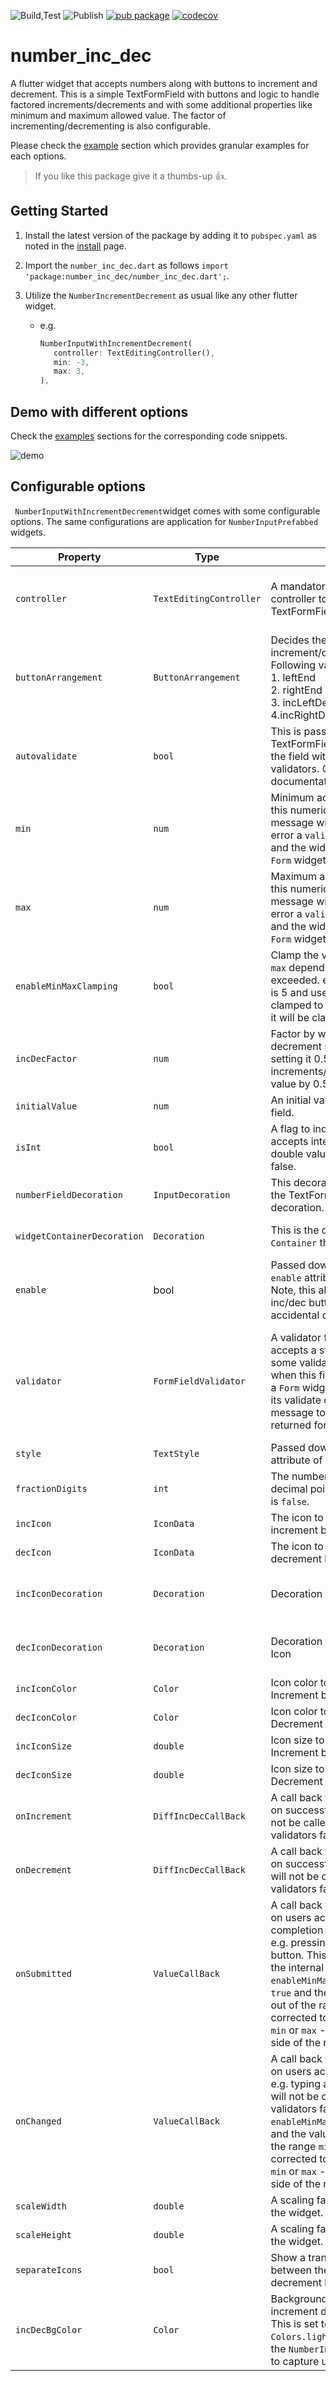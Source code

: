 ![Build,Test](https://github.com/Abhilash-Chandran/number_inc_dec/workflows/Build,Test/badge.svg)
![Publish](https://github.com/Abhilash-Chandran/number_inc_dec/workflows/Publish/badge.svg)
[![pub package](https://img.shields.io/pub/v/number_inc_dec.svg?label=number_inc_dec)](https://pub.dev/packages/number_inc_dec)
[![codecov](https://codecov.io/gh/Abhilash-Chandran/number_inc_dec/branch/master/graph/badge.svg)](https://codecov.io/gh/Abhilash-Chandran/number_inc_dec)

# number_inc_dec

A flutter widget that accepts numbers along with buttons to increment and decrement. This is a simple TextFormField with buttons and logic to handle factored increments/decrements and with some additional properties like minimum and maximum allowed value. The factor of incrementing/decrementing is also configurable.

Please check the [example](https://pub.dev/packages/number_inc_dec/example) section which provides granular examples for each options.

> If you like this package give it a thumbs-up 👍.

## Getting Started

1. Install the latest version of the package by adding it to `pubspec.yaml` as noted in the [install](https://pub.dev/packages/number_inc_dec/install) page.

2. Import the `number_inc_dec.dart` as follows `import 'package:number_inc_dec/number_inc_dec.dart';`.

3. Utilize the `NumberIncrementDecrement` as usual like any other flutter widget.
   
   - e.g.
     
     ```dart
     NumberInputWithIncrementDecrement(
        controller: TextEditingController(),
        min: -3,
        max: 3,
     ),
     ```

## Demo with different options

Check the [examples](https://pub.dev/packages/number_inc_dec/example) sections for the corresponding code snippets.

![demo](https://raw.githubusercontent.com/Abhilash-Chandran/number_inc_dec/doc-assets/gifs/demo.gif)

## Configurable options

` NumberInputWithIncrementDecrement`widget comes with some configurable options. The same configurations are application for `NumberInputPrefabbed` widgets.

| Property                    | Type                    | Purpose                                                                                                                                                                                                                                                                                                                                                                                              | Default Value                                                                                                                                                                                                     |
| --------------------------- | ----------------------- | ---------------------------------------------------------------------------------------------------------------------------------------------------------------------------------------------------------------------------------------------------------------------------------------------------------------------------------------------------------------------------------------------------- | ----------------------------------------------------------------------------------------------------------------------------------------------------------------------------------------------------------------- |
| `controller`                | `TextEditingController` | A mandatory text editing controller to be used by the TextFormField.                                                                                                                                                                                                                                                                                                                                 | This is a mandatory field because its the easiest way to access the field's value, when not using a Form widget.                                                                                                  |
| `buttonArrangement`         | `ButtonArrangement`     | Decides the layout of the increment/decrement buttons. Following values are possible.<br/>1. leftEnd<br/>2. rightEnd<br/>3. incLeftDecRight<br/>4.incRightDecLeft<br/>                                                                                                                                                                                                                               | `ButtonArrangement.rightEnd`                                                                                                                                                                                      |
| `autovalidate`              | `bool`                  | This is passed down to the TextFormField. It auto-validates the field with the provided validators. Check TextFormField documentation for more details.                                                                                                                                                                                                                                              | `true`                                                                                                                                                                                                            |
| `min`                       | `num`                   | Minimum acceptable value for this numeric field. Note: No error message will be shown. To show error a `validator` can be used and the widget should wrapped in `Form` widget.                                                                                                                                                                                                                       | `0`                                                                                                                                                                                                               |
| `max`                       | `num`                   | Maximum acceptable value for this numeric field. Note: No error message will be shown. To show error a `validator` can be used and the widget should wrapped in `Form` widget.                                                                                                                                                                                                                       | `double.infinity`                                                                                                                                                                                                 |
| `enableMinMaxClamping`      | `bool`                  | Clamp the values to either `min` or `max` depending on which value is exceeded. e.g if `min` is 3 and `max` is 5 and user enters 7 it will clamped to 5 and if user enters 1 it will be clamped to 3.                                                                                                                                                                                                | `false`                                                                                                                                                                                                           |
| `incDecFactor`              | `num`                   | Factor by which the increment or decrement should happen. e.g. setting it 0.5 increments/decrements the field value by 0.5.                                                                                                                                                                                                                                                                          | `1`                                                                                                                                                                                                               |
| `initialValue`              | `num`                   | An initial value to be set to the field.                                                                                                                                                                                                                                                                                                                                                             | `0`                                                                                                                                                                                                               |
| `isInt`                     | `bool`                  | A flag to indicate if the field only accepts integer values. To use double values set this field to false.                                                                                                                                                                                                                                                                                           | `true`                                                                                                                                                                                                            |
| `numberFieldDecoration`     | `InputDecoration`       | This decoration will be used by the TextFormField to handle its decoration.                                                                                                                                                                                                                                                                                                                          | An `InputDecoration` with an `OutlineInputBorder` to create a circular border.                                                                                                                                    |
| `widgetContainerDecoration` | `Decoration`            | This is the decoration for the `Container` that wraps this widget.                                                                                                                                                                                                                                                                                                                                   | A simple `BoxDecoration` with a circular border in `Colors.bluegrey` color.                                                                                                                                       |
| `enable`                    | bool                    | Passed down to the `enable` attribute of `TextFormField`. Note, this also disables the inc/dec buttons to avoid accidental changes.                                                                                                                                                                                                                                                                  | `true`                                                                                                                                                                                                            |
| `validator`                 | `FormFieldValidator`    | A validator function which accepts a string and performs some validation. This is called when this field is wrapped inside a `Form` widget and called during its validate cycle. The error message to be shown should be returned form this method.                                                                                                                                                  | A validator that parses the number into a `int` or `double` is enabled by default. Additionally it enables a min/max validator if `enableMinMaxClamping` is false.  Refer the API documentation for more details. |
| `style`                     | `TextStyle`             | Passed down to the `style` attribute of `TextFormField`                                                                                                                                                                                                                                                                                                                                              | `null`                                                                                                                                                                                                            |
| `fractionDigits`            | `int`                   | The number of digits after the decimal point. Used only if `isInt` is `false`.                                                                                                                                                                                                                                                                                                                       | `2`                                                                                                                                                                                                               |
| `incIcon`                   | `IconData`              | The icon to be used for the increment button.                                                                                                                                                                                                                                                                                                                                                        | Icons.arrow_drop_up                                                                                                                                                                                               |
| `decIcon`                   | `IconData`              | The icon to be used for the decrement button.                                                                                                                                                                                                                                                                                                                                                        | Icons.arrow_drop_down                                                                                                                                                                                             |
| `incIconDecoration`         | `Decoration`            | Decoration for the Increment Icon                                                                                                                                                                                                                                                                                                                                                                    | Defaults to a black border in the bottom  and/or top depending on the `buttonArrangement`.                                                                                                                        |
| `decIconDecoration`         | `Decoration`            | Decoration for the decrement Icon                                                                                                                                                                                                                                                                                                                                                                    | Defaults to a black border in the bottom  and/or top depending on the `buttonArrangement`.                                                                                                                        |
| `incIconColor`              | `Color`                 | Icon color to be used for Increment button.                                                                                                                                                                                                                                                                                                                                                          | Defaults to color defined in `IconTheme`                                                                                                                                                                          |
| `decIconColor`              | `Color`                 | Icon color to be used for Decrement button.                                                                                                                                                                                                                                                                                                                                                          | Defaults to color defined in `IconTheme  `                                                                                                                                                                        |
| `incIconSize`               | `double`                | Icon size to be used for Increment button.                                                                                                                                                                                                                                                                                                                                                           | Defaults to size defined in IconTheme                                                                                                                                                                             |
| `decIconSize`               | `double`                | Icon size to be used for Decrement button.                                                                                                                                                                                                                                                                                                                                                           | Defaults to size defined in IconTheme                                                                                                                                                                             |
| `onIncrement`               | `DiffIncDecCallBack`    | A call back function to be called on successful increment. This will not be called if the internal validators fail.                                                                                                                                                                                                                                                                                  | `null`                                                                                                                                                                                                            |
| `onDecrement`               | `DiffIncDecCallBack`    | A call back function to be called on successful decrement. This will not be called if the internal validators fail.                                                                                                                                                                                                                                                                                  | `null`                                                                                                                                                                                                            |
| `onSubmitted`               | `ValueCallBack`         | A call back function to be called on users action denoting completion of editing the value. e.g. pressing the tick mark button. This will not be called if the internal validators fail.  If `enableMinMaxClampling` is `true` and the value is entered is out of the range `min` to `max` it is corrected to be equal to either `min` or `max` - depending on which side of the range was exceeded. | `null`                                                                                                                                                                                                            |
| `onChanged`                 | `ValueCallBack`         | A call back function to be called on users action editing the value. e.g. typing a new number. This will not be called if the internal validators fail. If `enableMinMaxClampling` is `true` and the value is entered is out of the range `min` to `max` it is corrected to be equal to either `min` or `max` - depending on which side of the range was exceeded.                                   | null                                                                                                                                                                                                              |
| `scaleWidth`                | `double`                | A scaling factor for the width of the widget.                                                                                                                                                                                                                                                                                                                                                        | `1.0`                                                                                                                                                                                                             |
| `scaleHeight`               | `double`                | A scaling factor for the height of the widget.                                                                                                                                                                                                                                                                                                                                                       | `1.0`                                                                                                                                                                                                             |
| `separateIcons`             | `bool`                  | Show a transparent separator between the increment & decrement buttons.                                                                                                                                                                                                                                                                                                                              | false                                                                                                                                                                                                             |
| `incDecBgColor`             | `Color`                 | Background color of the increment decrement button.<br/>This is set to `Colors.lightGreen` for all the `NumberInputPrefabbed` widgets to capture users attention.                                                                                                                                                                                                                                    | widget to`null`                                                                                                                                                                                                   |
